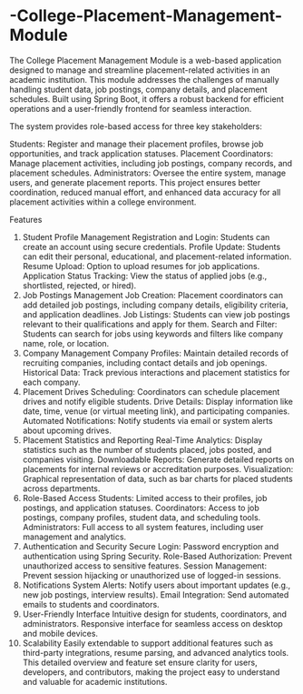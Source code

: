 # -College-Placement-Management-Module
The College Placement Management Module is a web-based application designed to manage and streamline placement-related activities in an academic institution. This module addresses the challenges of manually handling student data, job postings, company details, and placement schedules. Built using Spring Boot, it offers a robust backend for efficient operations and a user-friendly frontend for seamless interaction.

The system provides role-based access for three key stakeholders:

Students: Register and manage their placement profiles, browse job opportunities, and track application statuses.
Placement Coordinators: Manage placement activities, including job postings, company records, and placement schedules.
Administrators: Oversee the entire system, manage users, and generate placement reports.
This project ensures better coordination, reduced manual effort, and enhanced data accuracy for all placement activities within a college environment.

Features
1. Student Profile Management
Registration and Login: Students can create an account using secure credentials.
Profile Update: Students can edit their personal, educational, and placement-related information.
Resume Upload: Option to upload resumes for job applications.
Application Status Tracking: View the status of applied jobs (e.g., shortlisted, rejected, or hired).
2. Job Postings Management
Job Creation: Placement coordinators can add detailed job postings, including company details, eligibility criteria, and application deadlines.
Job Listings: Students can view job postings relevant to their qualifications and apply for them.
Search and Filter: Students can search for jobs using keywords and filters like company name, role, or location.
3. Company Management
Company Profiles: Maintain detailed records of recruiting companies, including contact details and job openings.
Historical Data: Track previous interactions and placement statistics for each company.
4. Placement Drives
Scheduling: Coordinators can schedule placement drives and notify eligible students.
Drive Details: Display information like date, time, venue (or virtual meeting link), and participating companies.
Automated Notifications: Notify students via email or system alerts about upcoming drives.
5. Placement Statistics and Reporting
Real-Time Analytics: Display statistics such as the number of students placed, jobs posted, and companies visiting.
Downloadable Reports: Generate detailed reports on placements for internal reviews or accreditation purposes.
Visualization: Graphical representation of data, such as bar charts for placed students across departments.
6. Role-Based Access
Students: Limited access to their profiles, job postings, and application statuses.
Coordinators: Access to job postings, company profiles, student data, and scheduling tools.
Administrators: Full access to all system features, including user management and analytics.
7. Authentication and Security
Secure Login: Password encryption and authentication using Spring Security.
Role-Based Authorization: Prevent unauthorized access to sensitive features.
Session Management: Prevent session hijacking or unauthorized use of logged-in sessions.
8. Notifications
System Alerts: Notify users about important updates (e.g., new job postings, interview results).
Email Integration: Send automated emails to students and coordinators.
9. User-Friendly Interface
Intuitive design for students, coordinators, and administrators.
Responsive interface for seamless access on desktop and mobile devices.
10. Scalability
Easily extendable to support additional features such as third-party integrations, resume parsing, and advanced analytics tools.
This detailed overview and feature set ensure clarity for users, developers, and contributors, making the project easy to understand and valuable for academic institutions.







